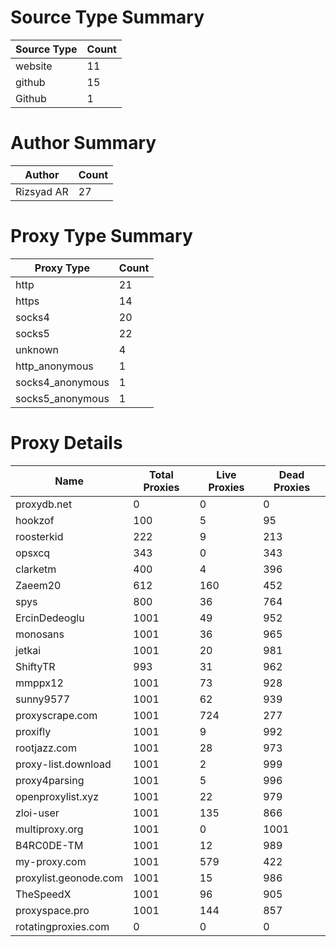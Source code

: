 # Source Type Summary

| Source Type | Count |
|-------------|-------|
| website | 11 |
| github | 15 |
| Github | 1 |


# Author Summary

| Author | Count |
|--------|-------|
| Rizsyad AR | 27 |


# Proxy Type Summary

| Proxy Type | Count |
|------------|-------|
| http | 21 |
| https | 14 |
| socks4 | 20 |
| socks5 | 22 |
| unknown | 4 |
| http_anonymous | 1 |
| socks4_anonymous | 1 |
| socks5_anonymous | 1 |


# Proxy Details

| Name | Total Proxies | Live Proxies | Dead Proxies |
|------|---------------|--------------|---------------|
| proxydb.net | 0 | 0 | 0 |
| hookzof | 100 | 5 | 95 |
| roosterkid | 222 | 9 | 213 |
| opsxcq | 343 | 0 | 343 |
| clarketm | 400 | 4 | 396 |
| Zaeem20 | 612 | 160 | 452 |
| spys | 800 | 36 | 764 |
| ErcinDedeoglu | 1001 | 49 | 952 |
| monosans | 1001 | 36 | 965 |
| jetkai | 1001 | 20 | 981 |
| ShiftyTR | 993 | 31 | 962 |
| mmppx12 | 1001 | 73 | 928 |
| sunny9577 | 1001 | 62 | 939 |
| proxyscrape.com | 1001 | 724 | 277 |
| proxifly | 1001 | 9 | 992 |
| rootjazz.com | 1001 | 28 | 973 |
| proxy-list.download | 1001 | 2 | 999 |
| proxy4parsing | 1001 | 5 | 996 |
| openproxylist.xyz | 1001 | 22 | 979 |
| zloi-user | 1001 | 135 | 866 |
| multiproxy.org | 1001 | 0 | 1001 |
| B4RC0DE-TM | 1001 | 12 | 989 |
| my-proxy.com | 1001 | 579 | 422 |
| proxylist.geonode.com | 1001 | 15 | 986 |
| TheSpeedX | 1001 | 96 | 905 |
| proxyspace.pro | 1001 | 144 | 857 |
| rotatingproxies.com | 0 | 0 | 0 |
